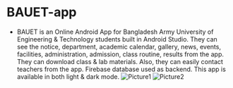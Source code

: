# BAUET-app
-	BAUET is an Online Android App for Bangladesh Army University of Engineering & Technology students built in Android Studio. They can see the notice, department, academic calendar, gallery, news, events, facilities, administration, admission, class routine, results from the app. They can download class & lab materials. Also, they can easily contact teachers from the app. Firebase database used as backend. This app is available in both light & dark mode.
![Picture1](https://user-images.githubusercontent.com/98076172/160154110-e6c4e6bb-9d27-4a3e-bbb5-f3c871199192.png)
![Picture2](https://user-images.githubusercontent.com/98076172/160154123-1387bd1c-141b-4b8b-a026-ea3b545fc39d.png)

